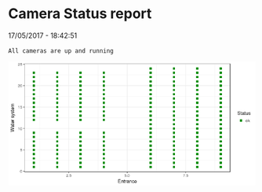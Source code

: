 Camera Status report
================
17/05/2017 - 18:42:51

    All cameras are up and running

![](camreport_files/figure-markdown_github/unnamed-chunk-2-1.png)
